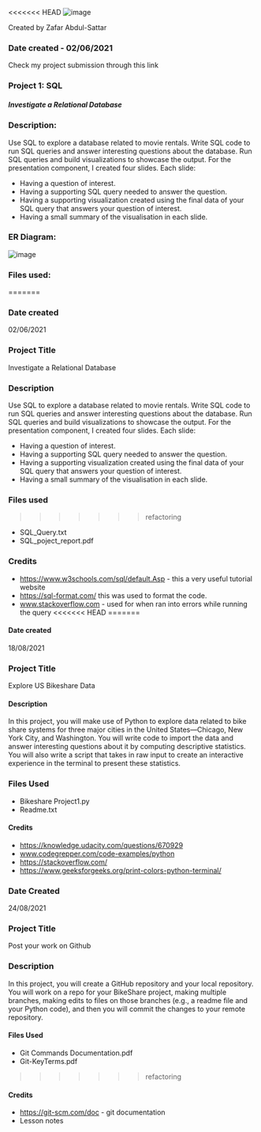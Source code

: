 <<<<<<< HEAD
![image](https://user-images.githubusercontent.com/89453316/130817146-d243bb82-2b22-43d5-85b9-4efd8d556508.png)

Created by Zafar Abdul-Sattar

### Date created - 02/06/2021
Check my project submission through this link

### Project 1: SQL
##### Investigate a Relational Database

### Description:

Use SQL to explore a database related to movie rentals.  Write SQL code to run SQL queries and answer interesting questions about the database.  Run SQL queries and build visualizations to showcase the output.
For the presentation component, I created four slides. Each slide:

- Having a question of interest.
- Having a supporting SQL query needed to answer the question.
- Having a supporting visualization created using the final data of your SQL query that answers your question of interest.
- Having a small summary of the visualisation in each slide.

### ER Diagram:
![image](https://user-images.githubusercontent.com/89453316/130821109-ac309059-acae-4db6-b9bb-98f69a7ac214.png)

### Files used:
=======

### Date created
02/06/2021

### Project Title
Investigate a Relational Database

### Description
Use SQL to explore a database related to movie rentals. Write SQL code to run SQL queries and answer interesting questions about the database. Run SQL queries and build visualizations to showcase the output. For the presentation component, I created four slides. Each slide:

- Having a question of interest.
- Having a supporting SQL query needed to answer the question.
- Having a supporting visualization created using the final data of your SQL query that answers your question of interest.
- Having a small summary of the visualisation in each slide.

### Files used
>>>>>>> refactoring
- SQL_Query.txt
- SQL_poject_report.pdf

### Credits
- https://www.w3schools.com/sql/default.Asp - this a very useful tutorial website
- https://sql-format.com/ this was used to format the code.
- www.stackoverflow.com - used for when ran into errors while running the query
<<<<<<< HEAD
=======


#### Date created
18/08/2021

### Project Title
Explore US Bikeshare Data

#### Description
In this project, you will make use of Python to explore data related to bike share systems for three major cities in the United States—Chicago, New York City, and Washington. You will write code to import the data and answer interesting questions about it by computing descriptive statistics. You will also write a script that takes in raw input to create an interactive experience in the terminal to present these statistics.

### Files Used
- Bikeshare Project1.py
- Readme.txt

#### Credits
- https://knowledge.udacity.com/questions/670929
- www.codegrepper.com/code-examples/python
- https://stackoverflow.com/
- https://www.geeksforgeeks.org/print-colors-python-terminal/


### Date Created
24/08/2021

### Project Title
Post your work on Github

### Description
In this project, you will create a GitHub repository and your local repository. You will work on a repo for your BikeShare project, making multiple branches, making edits to files on those branches (e.g., a readme file and your Python code), and then you will commit the changes to your remote repository.

#### Files Used
- Git Commands Documentation.pdf
- Git-KeyTerms.pdf
>>>>>>> refactoring

#### Credits
- https://git-scm.com/doc - git documentation
- Lesson notes

